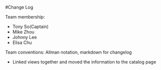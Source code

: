 #Change Log

Team membership:
- Tony So(Captain)
- Mike Zhou
- Johnny Lee
- Elisa Chu

Team conventions: Allman notation, markdown for changelog

- Linked views together and moved the information to the catalog page